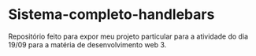 # Sistema-completo-handlebars
Repositório feito para expor meu projeto particular para a atividade do dia 19/09 para a matéria de desenvolvimento web 3.
